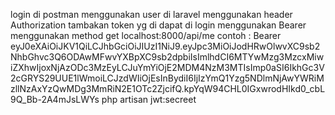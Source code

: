 login di postman menggunakan user di laravel 
menggunakan header Authorization
tambakan token yg di dapat di login menggunakan Bearer menggunakan method get localhost:8000/api/me
contoh : 
Bearer eyJ0eXAiOiJKV1QiLCJhbGciOiJIUzI1NiJ9.eyJpc3MiOiJodHRwOlwvXC9sb2NhbGhvc3Q6ODAwMFwvYXBpXC9sb2dpbiIsImlhdCI6MTYwMzg3MzcxMiwiZXhwIjoxNjAzODc3MzEyLCJuYmYiOjE2MDM4NzM3MTIsImp0aSI6IkhGc3V2cGRYS29UUE1lWmoiLCJzdWIiOjEsInBydiI6IjIzYmQ1Yzg5NDlmNjAwYWRiMzllNzAxYzQwMDg3MmRiN2E1OTc2ZjcifQ.kpYqW94CHL0IGxwrodHIkd0_cbL9Q_Bb-2A4mJsLWYs
php artisan jwt:secreet